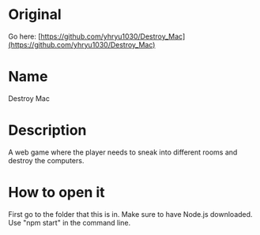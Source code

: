 # Original
Go here: [https://github.com/yhryu1030/Destroy_Mac](https://github.com/yhryu1030/Destroy_Mac)
# Name
Destroy Mac

# Description
A web game where the player needs to sneak into different rooms and destroy the computers.

# How to open it
First go to the folder that this is in. Make sure to have Node.js downloaded. Use "npm start" in the
command line.
